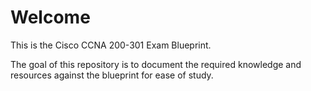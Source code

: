 # Welcome 

This is the Cisco CCNA 200-301 Exam Blueprint. 

The goal of this repository is to document the required knowledge and resources against the blueprint for ease of study. 

